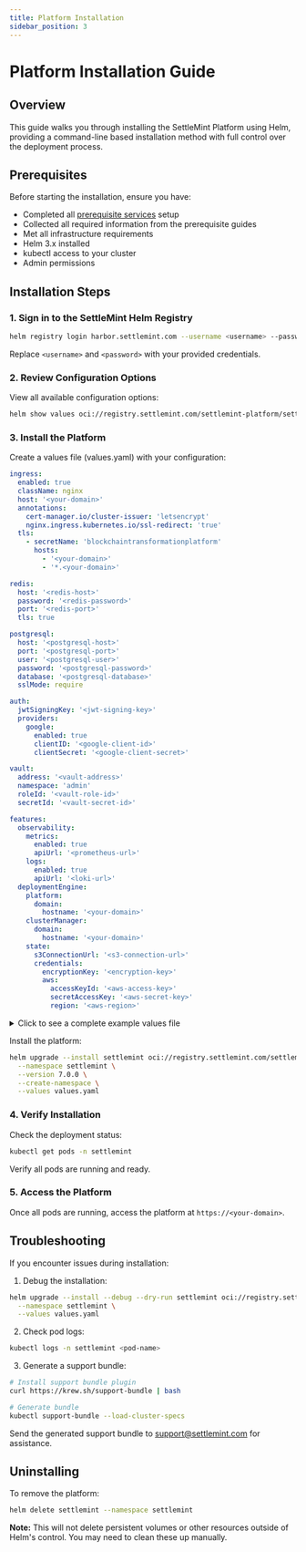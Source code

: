```yaml
---
title: Platform Installation
sidebar_position: 3
---
```


# Platform Installation Guide

## Overview

This guide walks you through installing the SettleMint Platform using Helm, providing a command-line based installation method with full control over the deployment process.

## Prerequisites

Before starting the installation, ensure you have:

- Completed all [prerequisite services](prerequisites/overview.md) setup
- Collected all required information from the prerequisite guides
- Met all infrastructure requirements
- Helm 3.x installed
- kubectl access to your cluster
- Admin permissions

## Installation Steps

### 1. Sign in to the SettleMint Helm Registry

```bash
helm registry login harbor.settlemint.com --username <username> --password <password>
```

Replace `<username>` and `<password>` with your provided credentials.

### 2. Review Configuration Options

View all available configuration options:

```bash
helm show values oci://registry.settlemint.com/settlemint-platform/settlemint --version 7.0.0
```

### 3. Install the Platform

Create a values file (values.yaml) with your configuration:

```yaml
ingress:
  enabled: true
  className: nginx
  host: '<your-domain>'
  annotations:
    cert-manager.io/cluster-issuer: 'letsencrypt'
    nginx.ingress.kubernetes.io/ssl-redirect: 'true'
  tls:
    - secretName: 'blockchaintransformationplatform'
      hosts:
        - '<your-domain>'
        - '*.<your-domain>'

redis:
  host: '<redis-host>'
  password: '<redis-password>'
  port: '<redis-port>'
  tls: true

postgresql:
  host: '<postgresql-host>'
  port: '<postgresql-port>'
  user: '<postgresql-user>'
  password: '<postgresql-password>'
  database: '<postgresql-database>'
  sslMode: require

auth:
  jwtSigningKey: '<jwt-signing-key>'
  providers:
    google:
      enabled: true
      clientID: '<google-client-id>'
      clientSecret: '<google-client-secret>'

vault:
  address: '<vault-address>'
  namespace: 'admin'
  roleId: '<vault-role-id>'
  secretId: '<vault-secret-id>'

features:
  observability:
    metrics:
      enabled: true
      apiUrl: '<prometheus-url>'
    logs:
      enabled: true
      apiUrl: '<loki-url>'
  deploymentEngine:
    platform:
      domain:
        hostname: '<your-domain>'
    clusterManager:
      domain:
        hostname: '<your-domain>'
    state:
      s3ConnectionUrl: '<s3-connection-url>'
      credentials:
        encryptionKey: '<encryption-key>'
        aws:
          accessKeyId: '<aws-access-key>'
          secretAccessKey: '<aws-secret-key>'
          region: '<aws-region>'
```

<details>
<summary>Click to see a complete example values file</summary>

```yaml
ingress:
  enabled: true
  className: nginx
  host: 'sandbox-demo.blockchaintransformationplatform.com'
  annotations:
    cert-manager.io/cluster-issuer: 'letsencrypt'
    nginx.ingress.kubernetes.io/ssl-redirect: 'true'
  tls:
    - secretName: 'blockchaintransformationplatform'
      hosts:
        - 'sandbox-demo.blockchaintransformationplatform.com'
        - '*.sandbox-demo.blockchaintransformationplatform.com'

redis:
  host: redis-17220.c250.eu-central-1-1.ec2.cloud.redislabs.com
  password: supersecretredispassword
  port: 17220
  tls: true

postgresql:
  host: ep-morning-moon-a20p0s24-pooler.eu-central-1.aws.neon.tech
  port: 5432
  user: sandbox-demo_owner
  password: mysupersecretpsqlpassword
  database: sandbox-demo
  sslMode: require

auth:
  jwtSigningKey: 'HamMmiYGP+sBClp0tWbhlg8I5+k/OOoM+/7rNOLpHtI='
  providers:
    google:
      enabled: true
      clientID: '123456789-abcdefghijklmnopqrstuvwxyz.apps.googleusercontent.com'
      clientSecret: 'GOCSPX-abcdefghijklmnopqrstuvwxyz'

vault:
  address: 'https://sandbox-demo-public-vault-975715c8.ba526938.z1.hashicorp.cloud:8200'
  namespace: 'admin'
  roleId: '12345678-90ab-cdef-ghij-klmnopqrstuv'
  secretId: '12345678-90ab-cdef-ghij-klmnopqrstuv'

features:
  observability:
    metrics:
      enabled: true
      apiUrl: 'http://victoria-metrics-victoria-metrics-single-server.observability.svc.cluster.local:8428/prometheus/api/v1'
    logs:
      enabled: true
      apiUrl: 'http://loki-gateway.observability.svc.cluster.local/loki/api/v1'
  deploymentEngine:
    platform:
      domain:
        hostname: 'sandbox-demo.blockchaintransformationplatform.com'
    clusterManager:
      domain:
        hostname: 'sandbox-demo.blockchaintransformationplatform.com'
    state:
      s3ConnectionUrl: 's3://sandbox-demo-bucket?region=eu-central-1'
      credentials:
        encryptionKey: 'r532kL19Jrp8Fnql43ScR4UhN46Sh1QmgbJXjkPC2YI='
        aws:
          accessKeyId: 'AKIAIOSFODNN7EXAMPLE'
          secretAccessKey: 'wJalrXUtnFEMI/K7MDENG/bPxRfiCYEXAMPLEKEY'
          region: 'eu-central-1'

app:
  replicaCount: 2
api:
  replicaCount: 2
job:
  replicaCount: 2
  resources:
    requests:
      cpu: 100m
      memory: 512Mi
  autoscaling:
    enabled: true
deployWorker:
  replicaCount: 2
  resources:
    requests:
      cpu: 100m
      memory: 512Mi
  autoscaling:
    enabled: true
clusterManager:
  replicaCount: 2
docs:
  replicaCount: 2
```

</details>

Install the platform:

```bash
helm upgrade --install settlemint oci://registry.settlemint.com/settlemint-platform/settlemint \
  --namespace settlemint \
  --version 7.0.0 \
  --create-namespace \
  --values values.yaml
```

### 4. Verify Installation

Check the deployment status:

```bash
kubectl get pods -n settlemint
```

Verify all pods are running and ready.

### 5. Access the Platform

Once all pods are running, access the platform at `https://<your-domain>`.

## Troubleshooting

If you encounter issues during installation:

1. Debug the installation:

```bash
helm upgrade --install --debug --dry-run settlemint oci://registry.settlemint.com/settlemint-platform/settlemint \
  --namespace settlemint \
  --values values.yaml
```

2. Check pod logs:

```bash
kubectl logs -n settlemint <pod-name>
```

3. Generate a support bundle:

```bash
# Install support bundle plugin
curl https://krew.sh/support-bundle | bash

# Generate bundle
kubectl support-bundle --load-cluster-specs
```

Send the generated support bundle to [support@settlemint.com](mailto:support@settlemint.com) for assistance.

## Uninstalling

To remove the platform:

```bash
helm delete settlemint --namespace settlemint
```

**Note:** This will not delete persistent volumes or other resources outside of Helm's control. You may need to clean these up manually.
